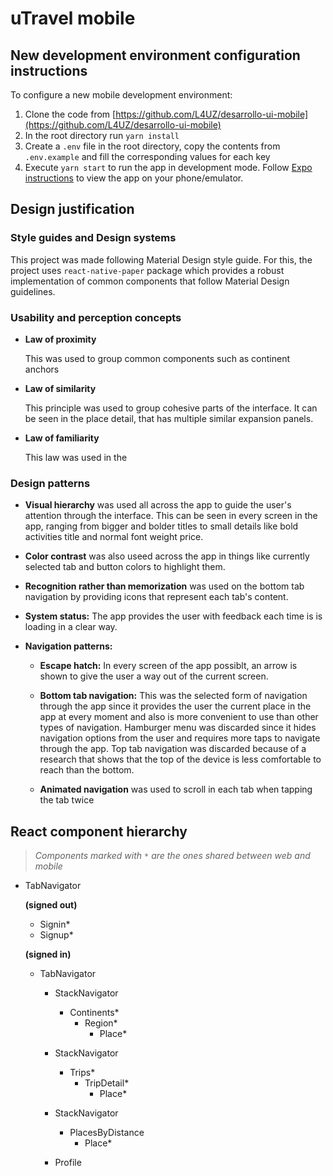 # uTravel mobile

## New development environment configuration instructions

To configure a new mobile development environment:

1. Clone the code from [https://github.com/L4UZ/desarrollo-ui-mobile](https://github.com/L4UZ/desarrollo-ui-mobile)
2. In the root directory run `yarn install`
3. Create a `.env` file in the root directory, copy the contents from `.env.example` and fill the corresponding values for each key
4. Execute `yarn start` to run the app in development mode. Follow [Expo instructions](https://docs.expo.io/get-started/installation/) to view the app on your phone/emulator.

## Design justification

### Style guides and Design systems

This project was made following Material Design style guide. For this, the project uses `react-native-paper` package which provides a robust implementation of common components that follow Material Design guidelines.

### Usability and perception concepts

- **Law of proximity**

  This was used to group common components such as continent anchors

- **Law of similarity**

  This principle was used to group cohesive parts of the interface. It can be seen in the place detail, that has multiple similar expansion panels.

- **Law of familiarity**

  This law was used in the

### Design patterns

- **Visual hierarchy** was used all across the app to guide the user's attention through the interface. This can be seen in every screen in the app, ranging from bigger and bolder titles to small details like bold activities title and normal font weight price.

- **Color contrast** was also useed across the app in things like currently selected tab and button colors to highlight them.

- **Recognition rather than memorization** was used on the bottom tab navigation by providing icons that represent each tab's content.

- **System status:** The app provides the user with feedback each time is is loading in a clear way.

- **Navigation patterns:**

  - **Escape hatch:** In every screen of the app possiblt, an arrow is shown to give the user a way out of the current screen.

  - **Bottom tab navigation:** This was the selected form of navigation through the app since it provides the user the current place in the app at every moment and also is more convenient to use than other types of navigation. Hamburger menu was discarded since it hides navigation options from the user and requires more taps to navigate through the app. Top tab navigation was discarded because of a research that shows that the top of the device is less comfortable to reach than the bottom.

  - **Animated navigation** was used to scroll in each tab when tapping the tab twice

## React component hierarchy

> _Components marked with `*` are the ones shared between web and mobile_

- TabNavigator

  **(signed out)**

  - Signin\*
  - Signup\*

  **(signed in)**

  - TabNavigator

    - StackNavigator

      - Continents\*
        - Region\*
          - Place\*

    - StackNavigator

      - Trips\*
        - TripDetail\*
          - Place\*

    - StackNavigator

      - PlacesByDistance
        - Place\*

    - Profile
